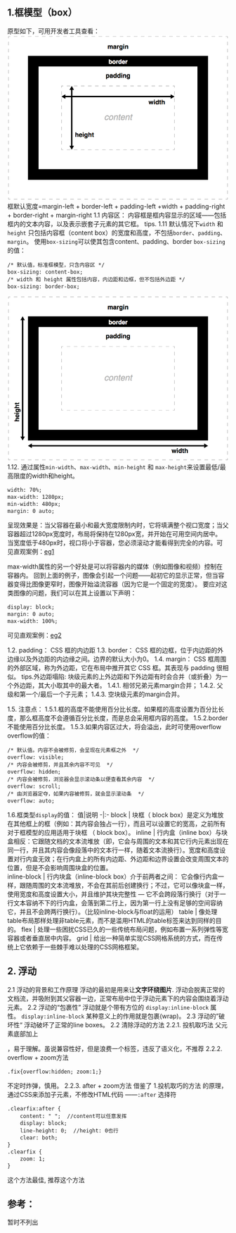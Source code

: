 ## 1.框模型（box）
原型如下，可用开发者工具查看：
![1](images/1.png)
框默认宽度=margin-left + border-left + padding-left +width + padding-right + border-right + margin-right
1.1 内容区：
内容框是框内容显示的区域——包括框内的文本内容，以及表示嵌套子元素的其它框。
tips.
1.11 默认情况下`width` 和 `height` 只包括内容框（content box）的宽度和高度，不包括`border`、`padding`、`margin`。
使用`box-sizing`可以使其包含content、padding、border
`box-sizing`的值：
 ```
/* 默认值，标准框模型，只含内容区 */
box-sizing: content-box;
/* width 和 height 属性包括内容，内边距和边框，但不包括外边距 */
box-sizing: border-box;
```
![2](images/2.png)
1.12. 通过属性`min-width`、`max-width`、`min-height` 和 `max-height`来设置最低/最高限度的width和height。
```
width: 70%;
max-width: 1280px;
min-width: 480px;
margin: 0 auto;

```
呈现效果是：当父容器在最小和最大宽度限制内时，它将填满整个视口宽度；当父容器超过1280px宽度时，布局将保持在1280px宽，并开始在可用空间内居中。 当宽度低于480px时，视口将小于容器，您必须滚动才能看得到完全的内容。可见直观案例：[eg1](https://mdn.github.io/learning-area/css/styling-boxes/box-model-recap/min-max-container.html)

max-width属性的另一个好处是可以将容器内的媒体（例如图像和视频）控制在容器内。 回到上面的例子，图像会引起一个问题——起初它的显示正常，但当容器变得比图像更窄时，图像开始溢流容器（因为它是一个固定的宽度）。
要应对这类图像的问题，我们可以在其上设置以下声明：
```
display: block;
margin: 0 auto;
max-width: 100%;
```
可见直观案例：[eg2](https://mdn.github.io/learning-area/css/styling-boxes/box-model-recap/min-max-image-container.html)

1.2. padding：
 CSS 框的内边距
1.3. border：
CSS 框的边框，位于内边距的外边缘以及外边距的内边缘之间。边界的默认大小为0。
1.4. margin：
 CSS 框周围的外部区域，称为外边距，它在布局中推开其它 CSS 框。其表现与 padding 很相似。
 tips.外边距塌陷: 块级元素的上外边距和下外边距有时会合并（或折叠）为一个外边距，其大小取其中的最大者。
 1.4.1. 相邻兄弟元素margin合并；
 1.4.2. 父级和第一个/最后一个子元素；
 1.4.3. 空块级元素的margin合并。

1.5. 注意点：
1.5.1.框的高度不能使用百分比长度。如果框的高度设置为百分比长度，那么框高度不会遵循百分比长度，而是总会采用框内容的高度。
1.5.2.border不能使用百分比长度。
1.5.3.如果内容区过大，将会溢出，此时可使用overflow
overflow的值：
```
/* 默认值。内容不会被修剪，会呈现在元素框之外  */
overflow: visible;
/* 内容会被修剪，并且其余内容不可见  */
overflow: hidden;
/* 内容会被修剪，浏览器会显示滚动条以便查看其余内容  */
overflow: scroll;
/* 由浏览器定夺，如果内容被修剪，就会显示滚动条  */
overflow: auto;
```
1.6.框类型`display`的值：
值|说明
-|:-
block  |  块框（ block box）是定义为堆放在其他框上的框（例如：其内容会独占一行），而且可以设置它的宽高，之前所有对于框模型的应用适用于块框 （ block box）。
inline  | 行内盒（inline box）与块盒相反：它跟随文档的文本流堆放（即，它会与周围的文本和其它行内元素出现在同一行，并且其内容会像段落中的文本行一样，随着文本流换行）。宽度和高度设置对行内盒无效；在行内盒上的所有内边距、外边距和边界设置会改变周围文本的位置，但是不会影响周围块盒的位置。  
inline-block  |  行内块盒（inline-block box）介于前两者之间： 它会像行内盒一样，跟随周围的文本流堆放，不会在其前后创建换行；不过，它可以像块盒一样，使用宽度和高度设置大小，并且维护其块完整性 — 它不会跨段落行换行（对于一行文本容纳不下的行内盒，会落到第二行上，因为第一行上没有足够的空间容纳它，并且不会跨两行换行）。（比较inline-block与float的运用）
table  |  像处理table布局那样处理非table元素，而不是滥用HTML的table标签来达到同样的目的。
flex  |  处理一些困扰CSS已久的一些传统布局问题，例如布置一系列弹性等宽容器或者垂直居中内容。
 grid  |  给出一种简单实现CSS网格系统的方式，而在传统上它依赖于一些棘手难以处理的CSS网格框架。
## 2. 浮动
2.1 浮动的背景和工作原理
浮动的最初是用来让**文字环绕图片**.
浮动会脱离正常的文档流，并吸附到其父容器一边，正常布局中位于浮动元素下的内容会围绕着浮动元素。
2.2 浮动的“包裹性”
浮动就是个带有方位的 `display:inline-block` 属性。 `display:inline-block` 某种意义上的作用就是包裹(wrap)。
2.3 浮动的”破坏性“
浮动破坏了正常的line boxes。
2.2 清除浮动的方法
2.2.1. 投机取巧法
   父元素底部加上<div style="clear:both;"></div>，易于理解。虽说兼容性好，但是浪费一个标签，违反了语义化，不推荐
2.2.2. overflow + zoom方法
  ```
  .fix{overflow:hidden; zoom:1;}
  ```
不定时炸弹，慎用。
2.2.3. after + zoom方法
借鉴了 1.投机取巧的方法 的原理，通过CSS来添加子元素，不修改HTML代码 ——`:after` 选择符
```
.clearfix:after {
    content: " ";  //content可以任意发挥
    display: block;
    line-height: 0;  //height: 0也行
    clear: both;
}
.clearfix {
    zoom: 1;
}
```
这个方法最佳, 推荐这个方法

##  参考：
暂时不列出
